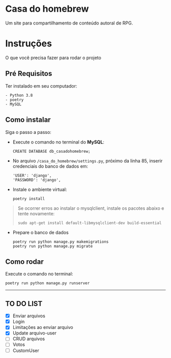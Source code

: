 # Casa do homebrew

Um site para compartilhamento de conteúdo autoral de RPG.

# Instruções
O que você precisa fazer para rodar o projeto

## Pré Requisitos
Ter instalado em seu computador:
```
- Python 3.8
- poetry
- MySQL
```

## Como instalar
Siga o passo a passo:

-   Execute o comando no terminal do **MySQL**:
    ```
    CREATE DATABASE db_casadohomebrew;
    ```

-   No arquivo ```/casa_do_homebrew/settings.py```, próximo da linha 85, inserir credenciais do banco de dados em:
   
    ```
    'USER': 'django',
    'PASSWORD': 'django',
    ``` 


-   Instale o ambiente virtual:
    
    ```
    poetry install
    ```
    
> Se ocorrer erros ao instalar o mysqlclient, instale os pacotes abaixo e tente novamente:
>
>`sudo apt-get install default-libmysqlclient-dev build-essential`

-   Prepare o banco de dados
    ```
    poetry run python manage.py makemigrations
    poetry run python manage.py migrate
    ```
  
## Como rodar
Execute o comando no terminal:
```
poetry run python manage.py runserver 
```

---

## TO DO LIST

- [x] Enviar arquivos
- [x] Login
- [x] Limitações ao enviar arquivo
- [x] Update arquivo-user
- [ ] CRUD arquivos
- [ ] Votos
- [ ] CustomUser